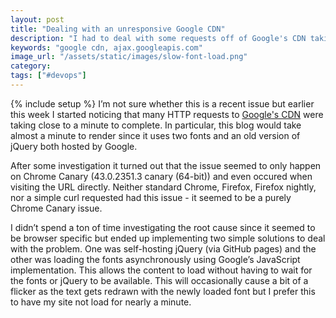 ```yaml
---
layout: post
title: "Dealing with an unresponsive Google CDN"
description: "I had to deal with some requests off of Google's CDN taking close to a minute to succeed."
keywords: "google cdn, ajax.googleapis.com"
image_url: "/assets/static/images/slow-font-load.png"
category:
tags: ["#devops"]
---
```

{% include setup %}
I’m not sure whether this is a recent issue but earlier this week I started noticing that many HTTP requests to <a href="https://developers.google.com/speed/libraries/" target="_blank">Google's CDN</a> were taking close to a minute to complete. In particular, this blog would take almost a minute to render since it uses two fonts and an old version of jQuery both hosted by Google.

<div class="thumbnail">
  <amp-img src="{{ IMG_PATH }}slow-font-load.png" alt="Fonts taking 45 seconds to load"  width="896" height="125" layout="responsive"></amp-img>
</div>

After some investigation it turned out that the issue seemed to only happen on Chrome Canary (43.0.2351.3 canary (64-bit)) and even occured when visiting the URL directly. Neither standard Chrome, Firefox, Firefox nightly, nor a simple curl requested had this issue - it seemed to be a purely Chrome Canary issue.

I didn’t spend a ton of time investigating the root cause since it seemed to be browser specific but ended up implementing two simple solutions to deal with the problem. One was self-hosting jQuery (via GitHub pages) and the other was loading the fonts asynchronously using Google’s JavaScript implementation. This allows the content to load without having to wait for the fonts or jQuery to be available. This will occasionally cause a bit of a flicker as the text gets redrawn with the newly loaded font but I prefer this to have my site not load for nearly a minute.